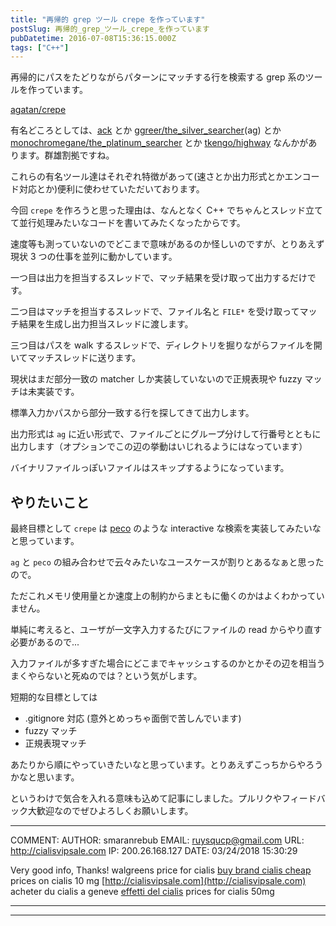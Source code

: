 ```yaml
---
title: "再帰的 grep ツール crepe を作っています"
postSlug: 再帰的_grep_ツール_crepe_を作っています
pubDatetime: 2016-07-08T15:36:15.000Z
tags: ["C++"]
---
```


再帰的にパスをたどりながらパターンにマッチする行を検索する grep 系のツールを作っています。

[agatan/crepe](https://github.com/agatan/crepe)

有名どころとしては、[ack](http://beyondgrep.com/) とか [ggreer/the_silver_searcher](https://github.com/ggreer/the_silver_searcher)(ag) とか [monochromegane/the_platinum_searcher](https://github.com/monochromegane/the_platinum_searcher) とか [tkengo/highway](https://github.com/tkengo/highway) なんかがあります。群雄割拠ですね。

これらの有名ツール達はそれぞれ特徴があって(速さとか出力形式とかエンコード対応とか)便利に使わせていただいております。

今回 `crepe` を作ろうと思った理由は、なんとなく C++ でちゃんとスレッド立てて並行処理みたいなコードを書いてみたくなったからです。

速度等も測っていないのでどこまで意味があるのか怪しいのですが、とりあえず現状 3 つの仕事を並列に動かしています。

一つ目は出力を担当するスレッドで、マッチ結果を受け取って出力するだけです。

二つ目はマッチを担当するスレッドで、ファイル名と `FILE*` を受け取ってマッチ結果を生成し出力担当スレッドに渡します。

三つ目はパスを walk するスレッドで、ディレクトリを掘りながらファイルを開いてマッチスレッドに送ります。

現状はまだ部分一致の matcher しか実装していないので正規表現や fuzzy マッチは未実装です。

標準入力かパスから部分一致する行を探してきて出力します。

出力形式は `ag` に近い形式で、ファイルごとにグループ分けして行番号とともに出力します（オプションでこの辺の挙動はいじれるようにはなっています）

バイナリファイルっぽいファイルはスキップするようになっています。

## やりたいこと

最終目標として `crepe` は [peco](https://github.com/peco/peco) のような interactive な検索を実装してみたいなと思っています。

`ag` と `peco` の組み合わせで云々みたいなユースケースが割りとあるなぁと思ったので。

ただこれメモリ使用量とか速度上の制約からまともに働くのかはよくわかっていません。

単純に考えると、ユーザが一文字入力するたびにファイルの read からやり直す必要があるので...

入力ファイルが多すぎた場合にどこまでキャッシュするのかとかその辺を相当うまくやらないと死ぬのでは？という気がします。

短期的な目標としては

- .gitignore 対応 (意外とめっちゃ面倒で苦しんでいます)
- fuzzy マッチ
- 正規表現マッチ

あたりから順にやっていきたいなと思っています。とりあえずこっちからやろうかなと思います。

というわけで気合を入れる意味も込めて記事にしました。プルリクやフィードバック大歓迎なのでぜひよろしくお願いします。

---

COMMENT:
AUTHOR: smaranrebub
EMAIL: ruysqucp@gmail.com
URL: http://cialisvipsale.com
IP: 200.26.168.127
DATE: 03/24/2018 15:30:29

Very good info, Thanks!
walgreens price for cialis [buy brand cialis cheap](http://cialisvipsale.com)
prices on cialis 10 mg [http://cialisvipsale.com](http://cialisvipsale.com)
acheter du cialis a geneve [effetti del cialis](http://cialisvipsale.com)
prices for cialis 50mg

---

---
